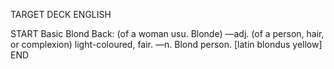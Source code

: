 TARGET DECK
ENGLISH

START
Basic
Blond
Back: (of a woman usu. Blonde) —adj. (of a person, hair, or complexion) light-coloured, fair. —n. Blond person. [latin blondus yellow]
END
